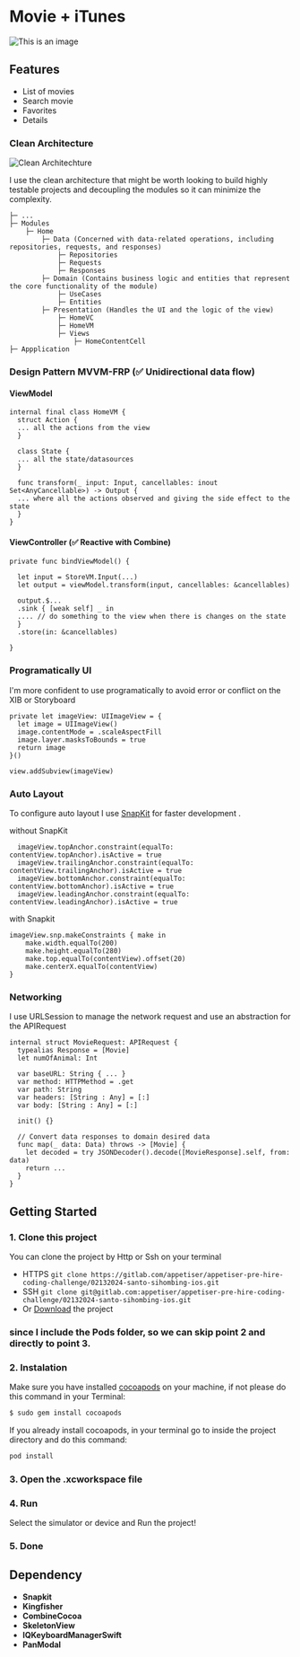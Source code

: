 # Movie + iTunes

![This is an image](https://ik.imagekit.io/m1ke1magek1t/Frame%203_KYZ0ecSgy.png?updatedAt=1708113322970)

## Features
- List of movies
- Search movie
- Favorites
- Details

### Clean Architecture
![Clean Architechture](https://ik.imagekit.io/m1ke1magek1t/CleanArch.png?updatedAt=1705685276939)

I use the clean architecture that might be worth looking to build highly testable projects and decoupling the modules so it can minimize the complexity.
```
├─ ...
├─ Modules
    ├─ Home
        ├─ Data (Concerned with data-related operations, including repositories, requests, and responses)
            ├─ Repositories
            ├─ Requests
            ├─ Responses
        ├─ Domain (Contains business logic and entities that represent the core functionality of the module)
            ├─ UseCases
            ├─ Entities
        ├─ Presentation (Handles the UI and the logic of the view)
            ├─ HomeVC
            ├─ HomeVM
            ├─ Views
                ├─ HomeContentCell
├─ Appplication
```

### Design Pattern MVVM-FRP (✅ Unidirectional data flow)
#### ViewModel
```
internal final class HomeVM {
  struct Action {
  ... all the actions from the view
  }

  class State {
  ... all the state/datasources
  }

  func transform(_ input: Input, cancellables: inout Set<AnyCancellable>) -> Output {
  ... where all the actions observed and giving the side effect to the state
  }
}
```

#### ViewController (✅ Reactive with Combine)
```
private func bindViewModel() {

  let input = StoreVM.Input(...)
  let output = viewModel.transform(input, cancellables: &cancellables)

  output.$...
  .sink { [weak self] _ in
  .... // do something to the view when there is changes on the state
  }
  .store(in: &cancellables)

}
```

### Programatically UI
I'm more confident to use programatically to avoid error or conflict on the XIB or Storyboard
```
private let imageView: UIImageView = {
  let image = UIImageView()
  image.contentMode = .scaleAspectFill
  image.layer.masksToBounds = true
  return image
}()
        
view.addSubview(imageView)
```


### Auto Layout
To configure auto layout I use [SnapKit](https://github.com/SnapKit/SnapKit) for faster development .

without SnapKit
```
  imageView.topAnchor.constraint(equalTo: contentView.topAnchor).isActive = true
  imageView.trailingAnchor.constraint(equalTo: contentView.trailingAnchor).isActive = true
  imageView.bottomAnchor.constraint(equalTo: contentView.bottomAnchor).isActive = true
  imageView.leadingAnchor.constraint(equalTo: contentView.leadingAnchor).isActive = true
```

with Snapkit
```
imageView.snp.makeConstraints { make in
    make.width.equalTo(200)
    make.height.equalTo(280)
    make.top.equalTo(contentView).offset(20)
    make.centerX.equalTo(contentView)
}
```


### Networking
I use URLSession to manage the network request and use an abstraction for the APIRequest
```
internal struct MovieRequest: APIRequest {
  typealias Response = [Movie]
  let numOfAnimal: Int

  var baseURL: String { ... }
  var method: HTTPMethod = .get
  var path: String
  var headers: [String : Any] = [:]
  var body: [String : Any] = [:]

  init() {}

  // Convert data responses to domain desired data
  func map(_ data: Data) throws -> [Movie] {
    let decoded = try JSONDecoder().decode([MovieResponse].self, from: data)
    return ...
  }
}
```

## Getting Started
### 1. Clone this project
You can clone the project by Http or Ssh on your terminal
- HTTPS ``` git clone https://gitlab.com/appetiser/appetiser-pre-hire-coding-challenge/02132024-santo-sihombing-ios.git ```
- SSH ``` git clone git@gitlab.com:appetiser/appetiser-pre-hire-coding-challenge/02132024-santo-sihombing-ios.git ```
- Or [Download](https://gitlab.com/appetiser/appetiser-pre-hire-coding-challenge/02132024-santo-sihombing-ios/-/archive/main/02132024-santo-sihombing-ios-main.zip) the project


### since I include the Pods folder, so we can skip point **2** and directly to point **3**.
### 2. Instalation

Make sure you have installed [cocoapods](https://cocoapods.org/) on your machine, if not please do this command in your Terminal: 
```bash
$ sudo gem install cocoapods
```
If you already install cocoapods, in your terminal go to inside the project directory and do this command: 
```bash
pod install
```
### 3. Open the .xcworkspace file

### 4. Run
Select the simulator or device
and Run the project!

### 5. Done

## Dependency
- **Snapkit**
- **Kingfisher**
- **CombineCocoa**
- **SkeletonView**
- **IQKeyboardManagerSwift**
- **PanModal**
